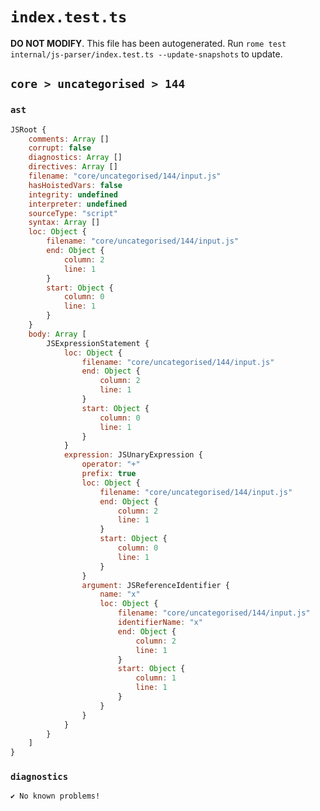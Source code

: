 # `index.test.ts`

**DO NOT MODIFY**. This file has been autogenerated. Run `rome test internal/js-parser/index.test.ts --update-snapshots` to update.

## `core > uncategorised > 144`

### `ast`

```javascript
JSRoot {
	comments: Array []
	corrupt: false
	diagnostics: Array []
	directives: Array []
	filename: "core/uncategorised/144/input.js"
	hasHoistedVars: false
	integrity: undefined
	interpreter: undefined
	sourceType: "script"
	syntax: Array []
	loc: Object {
		filename: "core/uncategorised/144/input.js"
		end: Object {
			column: 2
			line: 1
		}
		start: Object {
			column: 0
			line: 1
		}
	}
	body: Array [
		JSExpressionStatement {
			loc: Object {
				filename: "core/uncategorised/144/input.js"
				end: Object {
					column: 2
					line: 1
				}
				start: Object {
					column: 0
					line: 1
				}
			}
			expression: JSUnaryExpression {
				operator: "+"
				prefix: true
				loc: Object {
					filename: "core/uncategorised/144/input.js"
					end: Object {
						column: 2
						line: 1
					}
					start: Object {
						column: 0
						line: 1
					}
				}
				argument: JSReferenceIdentifier {
					name: "x"
					loc: Object {
						filename: "core/uncategorised/144/input.js"
						identifierName: "x"
						end: Object {
							column: 2
							line: 1
						}
						start: Object {
							column: 1
							line: 1
						}
					}
				}
			}
		}
	]
}
```

### `diagnostics`

```
✔ No known problems!

```
